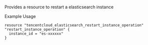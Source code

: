 Provides a resource to restart a elasticsearch instance

Example Usage

```hcl
resource "tencentcloud_elasticsearch_restart_instance_operation" "restart_instance_operation" {
  instance_id = "es-xxxxxx"
}
```
